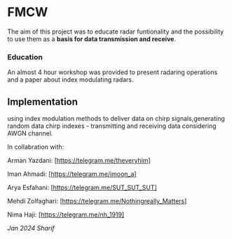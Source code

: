  # FMCW  
 
 The aim of this project was to educate radar funtionality
 and the possibility to use them as a **basis for data 
 transmission and receive**. 
 ### Education 
 An almost 4 hour workshop was provided to present radaring
 operations and a paper about index modulating radars. 
 ## Implementation
 using index modulation methods
 to deliver data on chirp signals,generating random data 
 chirp indexes - transmitting and receiving data considering 
 AWGN channel. 

In collabration with:

Arman Yazdani: [https://telegram.me/theveryhim]

Iman Ahmadi: [https://telegram.me/imoon_a]

Arya Esfahani: [https://telegram.me/SUT_SUT_SUT]

Mehdi Zolfaghari: [https://telegram.me/Nothingreally_Matters]

Nima Haji: [https://telegram.me/nh_1919]

*Jan 2024 Sharif*
